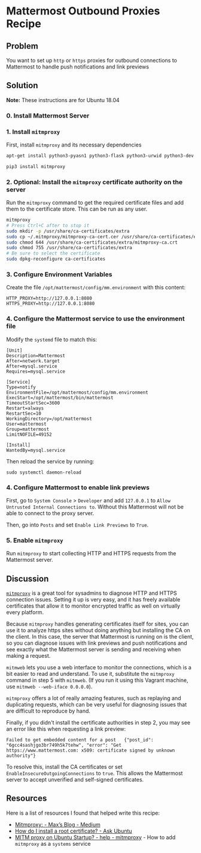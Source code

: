# Mattermost Outbound Proxies Recipe

## Problem
You want to set up `http` or `https` proxies for outbound connections to Mattermost to handle push notifications and link previews

## Solution

**Note:** These instructions are for Ubuntu 18.04

### 0. Install Mattermost Server

### 1. Install `mitmproxy`

First, install `mitmproxy` and its necessary dependencies

```bash
apt-get install python3-pyasn1 python3-flask python3-urwid python3-dev libxml2-dev libxslt-dev libffi-dev python3-pip

pip3 install mitmproxy
```

### 2. **Optional:** Install the `mitmproxy` certificate authority on the server

Run the `mitmproxy` command to get the required certificate files and add them to the certificate store. This can be run as any user.

```bash
mitmproxy
# Press Ctrl+C after to stop it
sudo mkdir -p /usr/share/ca-certificates/extra
sudo cp ~/.mitmproxy/mitmproxy-ca-cert.cer /usr/share/ca-certificates/extra/mitmproxy-ca.crt
sudo chmod 644 /usr/share/ca-certificates/extra/mitmproxy-ca.crt
sudo chmod 755 /usr/share/ca-certificates/extra
# Be sure to select the certificate
sudo dpkg-reconfigure ca-certificates
```

### 3. Configure Environment Variables

Create the file `/opt/mattermost/config/mm.environment` with this content:

```
HTTP_PROXY=http://127.0.0.1:8080
HTTPS_PROXY=http://127.0.0.1:8080
```

### 4. Configure the Mattermost service to use the environment file

Modify the `systemd` file to match this:

```
[Unit]
Description=Mattermost
After=network.target
After=mysql.service
Requires=mysql.service

[Service]
Type=notify
EnvironmentFile=/opt/mattermost/config/mm.environment
ExecStart=/opt/mattermost/bin/mattermost
TimeoutStartSec=3600
Restart=always
RestartSec=10
WorkingDirectory=/opt/mattermost
User=mattermost
Group=mattermost
LimitNOFILE=49152

[Install]
WantedBy=mysql.service
```

Then reload the service by running:

```
sudo systemctl daemon-reload
```

### 4. Configure Mattermost to enable link previews

First, go to `System Console` > `Developer` and add `127.0.0.1` to `Allow Untrusted Internal Connections to`. Without this Mattermost will not be able to connect to the proxy server.

Then, go into `Posts` and set `Enable Link Previews` to `True`.

### 5. Enable `mitmproxy`

Run `mitmproxy` to start collecting HTTP and HTTPS requests from the Mattermost server.

## Discussion

[`mitmproxy`](https://mitmproxy.org/) is a great tool for sysadmins to diagnose HTTP and HTTPS connection issues. Setting it up is very easy, and it has freely available certificates that allow it to monitor encrypted traffic as well on virtually every platform.

Because `mitmproxy` handles generating certificates itself for sites, you can use it to analyze https sites without doing anything but installing the CA on the client. In this case, the server that Mattermost is running on is the client, so you can diagnose issues with link previews and push notifications and see exactly what the Mattermost server is sending and receiving when making a request.

`mitmweb` lets you use a web interface to monitor the connections, which is a bit easier to read and understand. To use it, substitute the `mitmproxy` command in step 5 with `mitmweb`. (If you run it using this Vagrant machine, use `mitmweb --web-iface 0.0.0.0`).

`mitmproxy` offers a lot of really amazing features, such as replaying and duplicating requests, which can be very useful for diagnosing issues that are difficult to reproduce by hand.

Finally, if you didn't install the certificate authorities in step 2, you may see an error like this when requesting a link preview:

```
Failed to get embedded content for a post	{"post_id": "6gcc4sashjgo3br749h5k7tehw", "error": "Get https://www.mattermost.com: x509: certificate signed by unknown authority"}
```

To resolve this, install the CA certificates or set `EnableInsecureOutgoingConnections` to `true`. This allows the Mattermost server to accept unverified and self-signed certificates.

## Resources
Here is a list of resources I found that helped write this recipe:

- [Mitmproxy: - Max’s Blog - Medium](https://medium.com/max-greenwalds-blog/mitmproxy-your-d-i-y-private-eye-864c08f84736)
- [How do I install a root certificate? - Ask Ubuntu](https://askubuntu.com/questions/73287/how-do-i-install-a-root-certificate/94861#94861)
- [MITM proxy on Ubuntu Startup? - help - mitmproxy](https://discourse.mitmproxy.org/t/mitm-proxy-on-ubuntu-startup/943/2) - How to add `mitmproxy` as a `systems` service